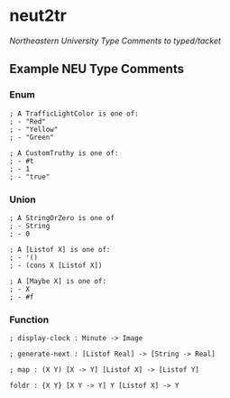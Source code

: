 # neut2tr

*Northeastern University Type Comments to typed/tacket*

## Example NEU Type Comments

### Enum

```rkt
; A TrafficLightColor is one of:
; - "Red"
; - "Yellow"
; - "Green"
```

```rkt
; A CustomTruthy is one of:
; - #t
; - 1
; - "true"
```

### Union

```rkt
; A StringOrZero is one of
; - String
; - 0
```

```rkt
; A [Listof X] is one of:
; - '()
; - (cons X [Listof X])
```

```rkt
; A [Maybe X] is one of:
; - X
; - #f
```

### Function

```rkt
; display-clock : Minute -> Image
```

```rkt
; generate-next : [Listof Real] -> [String -> Real]
```

```rkt
; map : (X Y) [X -> Y] [Listof X] -> [Listof Y]
```

```rkt
foldr : {X Y} [X Y -> Y] Y [Listof X] -> Y
```
